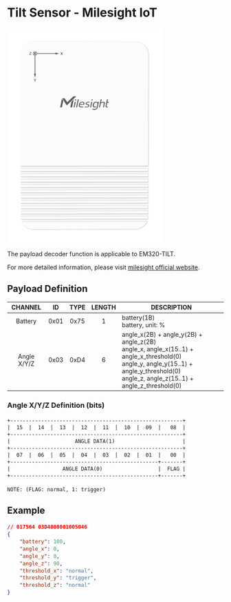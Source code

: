 # Tilt Sensor - Milesight IoT

![EM320-TILT](EM320-TILT.png)

The payload decoder function is applicable to EM320-TILT.

For more detailed information, please visit [milesight official website](https://www.milesight-iot.com).

## Payload Definition

|   CHANNEL   |  ID  | TYPE | LENGTH | DESCRIPTION                                                                                                                                                                                           |
| :---------: | :--: | :--: | :----: | ----------------------------------------------------------------------------------------------------------------------------------------------------------------------------------------------------- |
|   Battery   | 0x01 | 0x75 |   1    | battery(1B)<br/>battery, unit: %                                                                                                                                                                      |
| Angle X/Y/Z | 0x03 | 0xD4 |   6    | angle_x(2B) + angle_y(2B) + angle_z(2B)<br/>angle_x, angle_x(15..1) + angle_x_threshold(0)<br/>angle_y, angle_y(15..1) + angle_y_threshold(0)<br/>angle_z, angle_z(15..1) + angle_z_threshold(0)<br/> |

### Angle X/Y/Z Definition (bits)

```
+--------------------------------------------------------+
|  15  |  14  |  13  |  12  |  11  |  10  |  09  |   08  |
+--------------------------------------------------------+
|                     ANGLE DATA(1)                      |
+--------------------------------------------------------+
|  07  |  06  |  05  |  04  |  03  |  02  |  01  |   00  |
+------------------------------------------------+-------+
|                 ANGLE DATA(0)                  |  FLAG |
+------------------------------------------------+-------+

NOTE: (FLAG: normal, 1: trigger)
```

## Example

```json
// 017564 03D4000001005046
{
    "battery": 100,
    "angle_x": 0,
    "angle_y": 0,
    "angle_z": 90,
    "threshold_x": "normal",
    "threshold_y": "trigger",
    "threshold_z": "normal"
}
```
